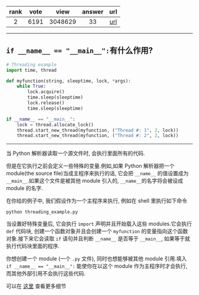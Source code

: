 
| rank | vote | view | answer | url |
|:-:|:-:|:-:|:-:|:-:|
|2|6191|3048629|33| [url](http://stackoverflow.com/questions/419163/what-does-if-name-main-do) |
***

## `if __name__ == "__main__":`有什么作用?

```python
# Threading example
import time, thread

def myfunction(string, sleeptime, lock, *args):
    while True:
        lock.acquire()
        time.sleep(sleeptime)
        lock.release()
        time.sleep(sleeptime)

if __name__ == "__main__":
    lock = thread.allocate_lock()
    thread.start_new_thread(myfunction, ("Thread #: 1", 2, lock))
    thread.start_new_thread(myfunction, ("Thread #: 2", 2, lock))
```

***

当 Python 解析器读取一个源文件时, 会执行里面所有的代码.

但是在它执行之前会定义一些特殊的变量.例如,如果 Python 解析器把一个 module(the source file)当成主程序来执行的话, 它会把 `__name__` 的值设置成为 `__main__`.如果这个文件是被其他 module 引入的, `__name__`的名字将会被设成 module 的名字.

在你给的例子中, 我们假设作为一个主程序来执行, 例如在 shell 里执行如下命令

```shell
python threading_example.py
```

当设置好特殊变量后, 它会执行 `import` 声明并且开始载入这些 modules.它会执行 `def` 代码块, 创建一个函数对象并且会创建一个 `myfunction` 的变量指向这个函数对象.接下来它会读取 `if` 语句并且判断 `__name__` 是否等于 `__main__`, 如果等于就执行代码块里面的程序.

你想创建一个 module (一个 `.py` 文件), 同时也想能够被其他 module 引用.填入 `if __name__ == "__main__":` 能使你在以这个 module 作为主程序时才会执行, 而其他外部引用不会执行这些代码.

可以在 [这里](http://ibiblio.org/g2swap/byteofpython/read/module-name.html) 查看更多细节